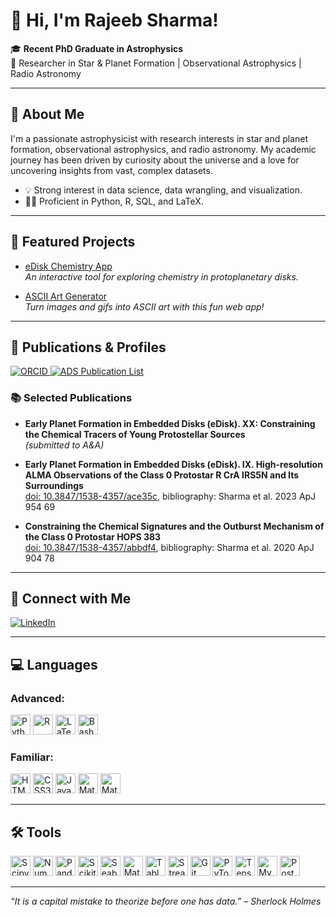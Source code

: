 # 👋 Hi, I'm Rajeeb Sharma!

🎓 **Recent PhD Graduate in Astrophysics**  
🔭 Researcher in Star & Planet Formation | Observational Astrophysics | Radio Astronomy

---

## 🚀 About Me

I'm a passionate astrophysicist with research interests in star and planet formation, observational astrophysics, and radio astronomy. My academic journey has been driven by curiosity about the universe and a love for uncovering insights from vast, complex datasets.

- 💡 Strong interest in data science, data wrangling, and visualization.
- 👨‍💻 Proficient in Python, R, SQL, and LaTeX.

---

## 🌟 Featured Projects

- [eDisk Chemistry App](https://edisk-app.streamlit.app)  
  *An interactive tool for exploring chemistry in protoplanetary disks.*

- [ASCII Art Generator](https://ascii-art-gen.streamlit.app)  
  *Turn images and gifs into ASCII art with this fun web app!*

---

## 📖 Publications & Profiles

<p>
  <a href="https://orcid.org/0000-0002-0549-544X">
    <img src="https://img.shields.io/badge/ORCID-0000--0002--0549--544X-A6CE39?logo=orcid&logoColor=white&style=flat" alt="ORCID">
  </a>
  <a href="https://ui.adsabs.harvard.edu/public-libraries/3qbzCM9oTc61w3pYp7-StQ">
    <img src="https://img.shields.io/badge/ADS-My%20Publications-233066?logo=ads&logoColor=white&style=flat" alt="ADS Publication List">
  </a>
</p>

### 📚 Selected Publications

- **Early Planet Formation in Embedded Disks (eDisk). XX: Constraining the Chemical Tracers of Young Protostellar Sources**  
  *(submitted to A&A)*

- **Early Planet Formation in Embedded Disks (eDisk). IX. High-resolution ALMA Observations of the Class 0 Protostar R CrA IRS5N and Its Surroundings**  
  [doi: 10.3847/1538-4357/ace35c](https://doi.org/10.3847/1538-4357/ace35c), bibliography: Sharma et al. 2023 ApJ 954 69

- **Constraining the Chemical Signatures and the Outburst Mechanism of the Class 0 Protostar HOPS 383**  
  [doi: 10.3847/1538-4357/abbdf4](https://doi.org/10.3847/1538-4357/abbdf4), bibliography: Sharma et al. 2020 ApJ 904 78

---

## 💼 Connect with Me

[![LinkedIn](https://img.shields.io/badge/LinkedIn-rajeebsharma-blue?logo=linkedin&logoColor=white)](https://linkedin.com/in/rajeebsharma)

---
## 💻 Languages

### Advanced:

<p>
  <a href="https://www.python.org/" target="_blank"><img src="https://cdn.simpleicons.org/python/3776AB" alt="Python" width="32" /></a>
  <a href="https://www.r-project.org/" target="_blank"><img src="https://cdn.simpleicons.org/r/276DC3" alt="R" width="32" /></a>
  <a href="https://www.latex-project.org/" target="_blank"><img src="https://cdn.simpleicons.org/latex/008080" alt="LaTeX" width="32" /></a>
  <a href="https://www.gnu.org/software/bash/" target="_blank"><img src="https://cdn.simpleicons.org/gnubash/4EAA25" alt="Bash" width="32" /></a>
</p>

### Familiar:

<p>
  <a href="https://developer.mozilla.org/docs/Web/HTML" target="_blank"><img src="https://cdn.simpleicons.org/html5/E34F26" alt="HTML5" width="32" /></a>
  <a href="https://developer.mozilla.org/docs/Web/CSS" target="_blank"><img src="https://cdn.simpleicons.org/css/1572B6" alt="CSS3" width="32" /></a>
  <a href="https://www.java.com/" target="_blank"><img src="https://upload.wikimedia.org/wikipedia/en/3/30/Java_programming_language_logo.svg" alt="Java" width="32" /></a>
  <a href="https://www.mathworks.com/products/matlab.html" target="_blank"><img src="https://upload.wikimedia.org/wikipedia/commons/2/21/Matlab_Logo.png" alt="Matlab" width="32" /></a>
  <a href="https://www.wolfram.com/mathematica/" target="_blank"><img src="https://cdn.simpleicons.org/wolfram/DD1100" alt="Mathematica" width="32" /></a>
</p>

---

## 🛠️ Tools

<p>
  <a href="https://scipy.org/" target="_blank"><img src="https://cdn.simpleicons.org/scipy/8CAAE6" alt="Scipy" width="32" /></a>
  <a href="https://numpy.org/" target="_blank"><img src="https://cdn.simpleicons.org/numpy/013243" alt="Numpy" width="32" /></a>
  <a href="https://pandas.pydata.org/" target="_blank"><img src="https://cdn.simpleicons.org/pandas/150458" alt="Pandas" width="32" /></a>
  <a href="https://scikit-learn.org/" target="_blank"><img src="https://cdn.simpleicons.org/scikitlearn/F7931E" alt="Scikit-learn" width="32" /></a>
  <a href="https://seaborn.pydata.org/" target="_blank"><img src="https://avatars.githubusercontent.com/u/365630?v=4" alt="Seaborn" width="32" /></a>
  <a href="https://matplotlib.org/" target="_blank"><img src="https://upload.wikimedia.org/wikipedia/commons/8/84/Matplotlib_icon.svg" alt="Matplotlib" width="32" /></a>
  <a href="https://www.tableau.com/" target="_blank"><img src="https://img.icons8.com/?size=100&id=9Kvi1p1F0tUo&format=png" alt="Tableau" width="32" /></a>
  <a href="https://streamlit.io/" target="_blank"><img src="https://cdn.simpleicons.org/streamlit/FF4B4B" alt="Streamlit" width="32" /></a>
  <a href="https://git-scm.com/" target="_blank"><img src="https://cdn.simpleicons.org/git/F05032" alt="Git" width="32" /></a>
  <a href="https://pytorch.org/" target="_blank"><img src="https://cdn.simpleicons.org/pytorch/EE4C2C" alt="PyTorch" width="32" /></a>
  <a href="https://www.tensorflow.org/" target="_blank"><img src="https://cdn.simpleicons.org/tensorflow/FF6F00" alt="TensorFlow" width="32" /></a>
  <a href="https://www.mysql.com/" target="_blank"><img src="https://cdn.simpleicons.org/mysql/4479A1" alt="MySQL" width="32" /></a>
  <a href="https://www.postgresql.org/" target="_blank"><img src="https://cdn.simpleicons.org/postgresql/336791" alt="PostgreSQL" width="32" /></a>
</svg>
</p>

---

_“It is a capital mistake to theorize before one has data.” – Sherlock Holmes_
